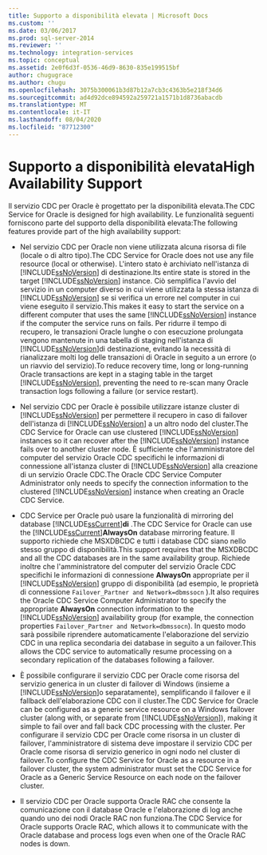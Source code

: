 ```yaml
---
title: Supporto a disponibilità elevata | Microsoft Docs
ms.custom: ''
ms.date: 03/06/2017
ms.prod: sql-server-2014
ms.reviewer: ''
ms.technology: integration-services
ms.topic: conceptual
ms.assetid: 2e0f6d3f-0536-46d9-8630-835e199515bf
author: chugugrace
ms.author: chugu
ms.openlocfilehash: 3075b300061b3d87b12a7cb3c4363b5e218f34d6
ms.sourcegitcommit: ad4d92dce894592a259721a1571b1d8736abacdb
ms.translationtype: MT
ms.contentlocale: it-IT
ms.lasthandoff: 08/04/2020
ms.locfileid: "87712300"
---
```

# <a name="high-availability-support"></a><span data-ttu-id="5d83b-102">Supporto a disponibilità elevata</span><span class="sxs-lookup"><span data-stu-id="5d83b-102">High Availability Support</span></span>
  <span data-ttu-id="5d83b-103">Il servizio CDC per Oracle è progettato per la disponibilità elevata.</span><span class="sxs-lookup"><span data-stu-id="5d83b-103">The CDC Service for Oracle is designed for high availability.</span></span> <span data-ttu-id="5d83b-104">Le funzionalità seguenti forniscono parte del supporto della disponibilità elevata:</span><span class="sxs-lookup"><span data-stu-id="5d83b-104">The following features provide part of the high availability support:</span></span>  
  
-   <span data-ttu-id="5d83b-105">Nel servizio CDC per Oracle non viene utilizzata alcuna risorsa di file (locale o di altro tipo).</span><span class="sxs-lookup"><span data-stu-id="5d83b-105">The CDC Service for Oracle does not use any file resource (local or otherwise).</span></span> <span data-ttu-id="5d83b-106">L'intero stato è archiviato nell'istanza di [!INCLUDE[ssNoVersion](../../includes/ssnoversion-md.md)] di destinazione.</span><span class="sxs-lookup"><span data-stu-id="5d83b-106">Its entire state is stored in the target [!INCLUDE[ssNoVersion](../../includes/ssnoversion-md.md)] instance.</span></span> <span data-ttu-id="5d83b-107">Ciò semplifica l'avvio del servizio in un computer diverso in cui viene utilizzata la stessa istanza di [!INCLUDE[ssNoVersion](../../includes/ssnoversion-md.md)] se si verifica un errore nel computer in cui viene eseguito il servizio.</span><span class="sxs-lookup"><span data-stu-id="5d83b-107">This makes it easy to start the service on a different computer that uses the same [!INCLUDE[ssNoVersion](../../includes/ssnoversion-md.md)] instance if the computer the service runs on fails.</span></span> <span data-ttu-id="5d83b-108">Per ridurre il tempo di recupero, le transazioni Oracle lunghe o con esecuzione prolungata vengono mantenute in una tabella di staging nell'istanza di [!INCLUDE[ssNoVersion](../../includes/ssnoversion-md.md)]di destinazione, evitando la necessità di rianalizzare molti log delle transazioni di Oracle in seguito a un errore (o un riavvio del servizio).</span><span class="sxs-lookup"><span data-stu-id="5d83b-108">To reduce recovery time, long or long-running Oracle transactions are kept in a staging table in the target [!INCLUDE[ssNoVersion](../../includes/ssnoversion-md.md)], preventing the need to re-scan many Oracle transaction logs following a failure (or service restart).</span></span>  
  
-   <span data-ttu-id="5d83b-109">Nel servizio CDC per Oracle è possibile utilizzare istanze cluster di [!INCLUDE[ssNoVersion](../../includes/ssnoversion-md.md)] per permettere il recupero in caso di failover dell'istanza di [!INCLUDE[ssNoVersion](../../includes/ssnoversion-md.md)] a un altro nodo del cluster.</span><span class="sxs-lookup"><span data-stu-id="5d83b-109">The CDC Service for Oracle can use clustered [!INCLUDE[ssNoVersion](../../includes/ssnoversion-md.md)] instances so it can recover after the [!INCLUDE[ssNoVersion](../../includes/ssnoversion-md.md)] instance fails over to another cluster node.</span></span> <span data-ttu-id="5d83b-110">È sufficiente che l'amministratore del computer del servizio Oracle CDC specifichi le informazioni di connessione all'istanza cluster di [!INCLUDE[ssNoVersion](../../includes/ssnoversion-md.md)] alla creazione di un servizio Oracle CDC.</span><span class="sxs-lookup"><span data-stu-id="5d83b-110">The Oracle CDC Service Computer Administrator only needs to specify the connection information to the clustered [!INCLUDE[ssNoVersion](../../includes/ssnoversion-md.md)] instance when creating an Oracle CDC Service.</span></span>  
  
-   <span data-ttu-id="5d83b-111">CDC Service per Oracle può usare la funzionalità di mirroring del database [!INCLUDE[ssCurrent](../../includes/sscurrent-md.md)]**di** .</span><span class="sxs-lookup"><span data-stu-id="5d83b-111">The CDC Service for Oracle can use the [!INCLUDE[ssCurrent](../../includes/sscurrent-md.md)]**AlwaysOn** database mirroring feature.</span></span> <span data-ttu-id="5d83b-112">Il supporto richiede che MSXDBCDC e tutti i database CDC siano nello stesso gruppo di disponibilità.</span><span class="sxs-lookup"><span data-stu-id="5d83b-112">This support requires that the MSXDBCDC and all the CDC databases are in the same availability group.</span></span> <span data-ttu-id="5d83b-113">Richiede inoltre che l'amministratore del computer del servizio Oracle CDC specifichi le informazioni di connessione **AlwaysOn** appropriate per il [!INCLUDE[ssNoVersion](../../includes/ssnoversion-md.md)] gruppo di disponibilità (ad esempio, le proprietà di connessione `Failover_Partner and Network=dbmssocn` ).</span><span class="sxs-lookup"><span data-stu-id="5d83b-113">It also requires the Oracle CDC Service Computer Administrator to specify the appropriate **AlwaysOn** connection information to the [!INCLUDE[ssNoVersion](../../includes/ssnoversion-md.md)] availability group (for example, the connection properties `Failover_Partner and Network=dbmssocn`).</span></span> <span data-ttu-id="5d83b-114">In questo modo sarà possibile riprendere automaticamente l'elaborazione del servizio CDC in una replica secondaria dei database in seguito a un failover.</span><span class="sxs-lookup"><span data-stu-id="5d83b-114">This allows the CDC service to automatically resume processing on a secondary replication of the databases following a failover.</span></span>  
  
-   <span data-ttu-id="5d83b-115">È possibile configurare il servizio CDC per Oracle come risorsa del servizio generica in un cluster di failover di Windows (insieme a [!INCLUDE[ssNoVersion](../../includes/ssnoversion-md.md)]o separatamente), semplificando il failover e il fallback dell'elaborazione CDC con il cluster.</span><span class="sxs-lookup"><span data-stu-id="5d83b-115">The CDC Service for Oracle can be configured as a generic service resource on a Windows failover cluster (along with, or separate from [!INCLUDE[ssNoVersion](../../includes/ssnoversion-md.md)]), making it simple to fail over and fall back CDC processing with the cluster.</span></span> <span data-ttu-id="5d83b-116">Per configurare il servizio CDC per Oracle come risorsa in un cluster di failover, l'amministratore di sistema deve impostare il servizio CDC per Oracle come risorsa di servizio generico in ogni nodo nel cluster di failover.</span><span class="sxs-lookup"><span data-stu-id="5d83b-116">To configure the CDC Service for Oracle as a resource in a failover cluster, the system administrator must set the CDC Service for Oracle as a Generic Service Resource on each node on the failover cluster.</span></span>  
  
-   <span data-ttu-id="5d83b-117">Il servizio CDC per Oracle supporta Oracle RAC che consente la comunicazione con il database Oracle e l'elaborazione di log anche quando uno dei nodi Oracle RAC non funziona.</span><span class="sxs-lookup"><span data-stu-id="5d83b-117">The CDC Service for Oracle supports Oracle RAC, which allows it to communicate with the Oracle database and process logs even when one of the Oracle RAC nodes is down.</span></span>  
  
  
